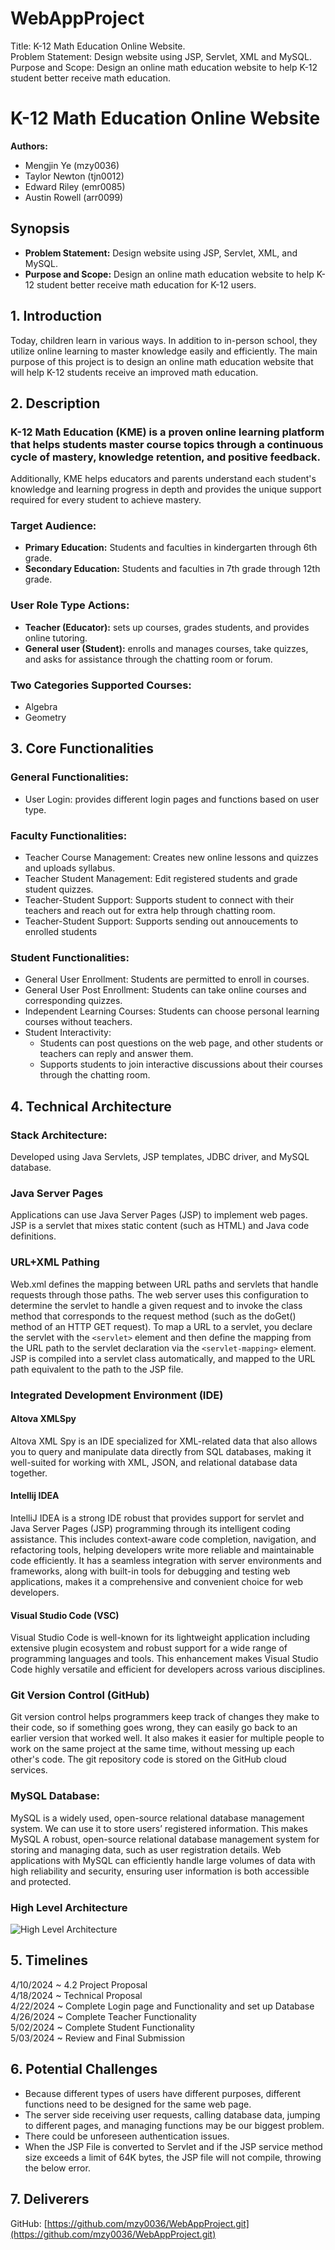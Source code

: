 # WebAppProject

Title: K-12 Math Education Online Website.  
Problem Statement: Design website using JSP, Servlet, XML and MySQL.                                                                                          
Purpose and Scope: Design an online math education website to help K-12 student better receive math education.

# K-12 Math Education Online Website
**Authors:**
- Mengjin Ye (mzy0036)
- Taylor Newton (tjn0012)
- Edward Riley (emr0085)
- Austin Rowell (arr0099)

## Synopsis
- **Problem Statement:** Design website using JSP, Servlet, XML, and MySQL.                                                                                          
- **Purpose and Scope:** Design an online math education website to help K-12 student better receive math education for K-12 users.  


## 1. Introduction
Today, children learn in various ways. In addition to in-person school, they utilize online learning to master knowledge easily and efficiently. The main purpose of this project is to design an online math education website that will help K-12 students receive an improved math education.

## 2. Description
### K-12 Math Education (KME) is a proven online learning platform that helps students master course topics through a continuous cycle of mastery, knowledge retention, and positive feedback.

Additionally, KME helps educators and parents understand each student's knowledge and learning progress in depth and provides the unique support required for every student to achieve mastery.

### Target Audience:
- **Primary Education:** Students and faculties in kindergarten through 6th grade.
- **Secondary Education:** Students and faculties in 7th grade through 12th grade.

### User Role Type Actions:
- **Teacher (Educator):** sets up courses, grades students, and provides online tutoring.
- **General user (Student):** enrolls and manages courses, take quizzes, and asks for assistance through the chatting room or forum.

### Two Categories Supported Courses:
- Algebra
- Geometry

## 3. Core Functionalities
### General Functionalities:
- User Login: provides different login pages and functions based on user type.

### Faculty Functionalities:
- Teacher Course Management: Creates new online lessons and quizzes and uploads syllabus.
- Teacher Student Management: Edit registered students and grade student quizzes.
- Teacher-Student Support: Supports student to connect with their teachers and reach out for extra help through chatting room. 
- Teacher-Student Support: Supports sending out annoucements to enrolled students

### Student Functionalities:
- General User Enrollment: Students are permitted to enroll in courses.
- General User Post Enrollment: Students can take online courses and corresponding quizzes.
- Independent Learning Courses: Students can choose personal learning courses without teachers.
- Student Interactivity: 
  - Students can post questions on the web page, and other students or teachers can reply and answer them.
  - Supports students to join interactive discussions about their courses through the chatting room.

## 4. Technical Architecture

### Stack Architecture:
Developed using Java Servlets, JSP templates, JDBC driver, and MySQL database.

### Java Server Pages
Applications can use Java Server Pages (JSP) to implement web pages. JSP is a servlet that mixes static content (such as HTML) and Java code definitions.

### URL+XML Pathing
Web.xml defines the mapping between URL paths and servlets that handle requests through those paths. The web server uses this configuration to determine the servlet to handle a given request and to invoke the class method that corresponds to the request method (such as the doGet() method of an HTTP GET request).  To map a URL to a servlet, you declare the servlet with the `<servlet>` element and then define the mapping from the URL path to the servlet declaration via the `<servlet-mapping>` element. JSP is compiled into a servlet class automatically, and mapped to the URL path equivalent to the path to the JSP file.

### Integrated Development Environment (IDE)
#### Altova XMLSpy
Altova XML Spy is an IDE specialized for XML-related data that also allows you to query and manipulate data directly from SQL databases, making it well-suited for working with XML, JSON, and relational database data together.

#### Intellij IDEA
IntelliJ IDEA is a strong IDE robust that provides support for servlet and Java Server Pages (JSP) programming through its intelligent coding assistance. This includes context-aware code completion, navigation, and refactoring tools, helping developers write more reliable and maintainable code efficiently. It has a seamless integration with server environments and frameworks, along with built-in tools for debugging and testing web applications, makes it a comprehensive and convenient choice for web developers.


#### Visual Studio Code (VSC)
Visual Studio Code is well-known for its lightweight application including extensive plugin ecosystem and robust support for a wide range of programming languages and tools. This enhancement makes Visual Studio Code highly versatile and efficient for developers across various disciplines.


### Git Version Control (GitHub)
Git version control helps programmers keep track of changes they make to their code, so if something goes wrong, they can easily go back to an earlier version that worked well. It also makes it easier for multiple people to work on the same project at the same time, without messing up each other's code. The git repository code is stored on the GitHub cloud services.


### MySQL Database:
MySQL is a widely used, open-source relational database management system. We can use it to store users’ registered information. This makes MySQL A robust, open-source relational database management system for storing and managing data, such as user registration details. Web applications with MySQL can efficiently handle large volumes of data with high reliability and security, ensuring user information is both accessible and protected.

### High Level Architecture
![High Level Architecture](docs/img/High%20Level%20Architecture%20-%20MVC.png)

## 5. Timelines
4/10/2024 ~ 4.2 Project Proposal<br />
4/18/2024 ~ Technical Proposal <br />
4/22/2024 ~ Complete Login page and Functionality and set up Database<br />
4/26/2024 ~ Complete Teacher Functionality <br />
5/02/2024 ~ Complete Student Functionality<br />
5/03/2024 ~ Review and Final Submission<br />

## 6. Potential Challenges 
- Because different types of users have different purposes, different functions need to be designed for the same web page.
- The server side receiving user requests, calling database data, jumping to different pages, and managing functions may be our biggest problem.
- There could be unforeseen authentication issues.
- When the JSP File is converted to Servlet and if the JSP service method size exceeds a limit of 64K bytes, the JSP file will not compile, throwing the below error.


## 7. Deliverers
GitHub: [https://github.com/mzy0036/WebAppProject.git](https://github.com/mzy0036/WebAppProject.git)
